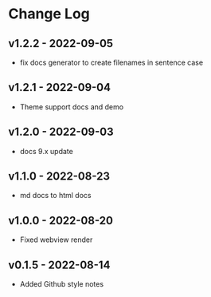 # Change Log

## v1.2.2 - 2022-09-05

- fix docs generator to create filenames in sentence case

## v1.2.1 - 2022-09-04

- Theme support docs and demo

## v1.2.0 - 2022-09-03

- docs 9.x update

## v1.1.0 - 2022-08-23

- md docs to html docs

## v1.0.0 - 2022-08-20

- Fixed webview render

## v0.1.5 - 2022-08-14

- Added Github style notes

